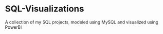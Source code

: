 # SQL-Visualizations
A collection of my SQL projects, modeled using MySQL and visualized using PowerBI
